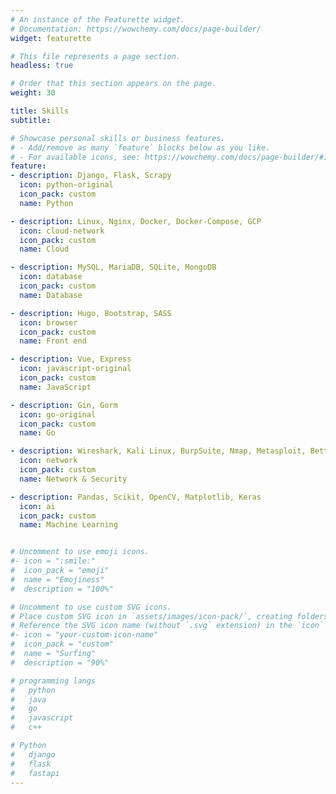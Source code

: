 ```yaml
---
# An instance of the Featurette widget.
# Documentation: https://wowchemy.com/docs/page-builder/
widget: featurette

# This file represents a page section.
headless: true

# Order that this section appears on the page.
weight: 30

title: Skills
subtitle:

# Showcase personal skills or business features.
# - Add/remove as many `feature` blocks below as you like.
# - For available icons, see: https://wowchemy.com/docs/page-builder/#icons
feature:
- description: Django, Flask, Scrapy
  icon: python-original
  icon_pack: custom
  name: Python

- description: Linux, Nginx, Docker, Docker-Compose, GCP
  icon: cloud-network
  icon_pack: custom
  name: Cloud

- description: MySQL, MariaDB, SQLite, MongoDB
  icon: database
  icon_pack: custom
  name: Database

- description: Hugo, Bootstrap, SASS
  icon: browser
  icon_pack: custom
  name: Front end

- description: Vue, Express
  icon: javascript-original
  icon_pack: custom
  name: JavaScript

- description: Gin, Gorm
  icon: go-original
  icon_pack: custom
  name: Go

- description: Wireshark, Kali Linux, BurpSuite, Nmap, Metasploit, Bettercap, SQLmap
  icon: network
  icon_pack: custom
  name: Network & Security

- description: Pandas, Scikit, OpenCV, Matplotlib, Keras
  icon: ai
  icon_pack: custom
  name: Machine Learning


# Uncomment to use emoji icons.
#- icon = ":smile:"
#  icon_pack = "emoji"
#  name = "Emojiness"
#  description = "100%"  

# Uncomment to use custom SVG icons.
# Place custom SVG icon in `assets/images/icon-pack/`, creating folders if necessary.
# Reference the SVG icon name (without `.svg` extension) in the `icon` field.
#- icon = "your-custom-icon-name"
#  icon_pack = "custom"
#  name = "Surfing"
#  description = "90%"

# programming langs
#   python
#   java
#   go
#   javascript
#   c++

# Python
#   django
#   flask
#   fastapi
---
```

